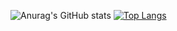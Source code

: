 ![Anurag's GitHub stats](https://github-readme-stats.vercel.app/api?username=ilr00743&show_icons=true&theme=slateorange)
[![Top Langs](https://github-readme-stats.vercel.app/api/top-langs/?username=ilr00743&theme=slateorange&hide=css,html,shaderlab,hlsl,glsl,c)](https://github.com/anuraghazra/github-readme-stats)

